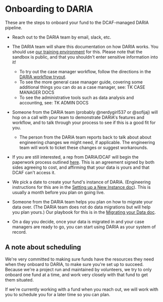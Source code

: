 # Onboarding to DARIA

These are the steps to onboard your fund to the DCAF-managed DARIA pipeline.

* Reach out to the DARIA team by email, slack, etc.

* The DARIA team will share this documentation on how DARIA works. You should use [our training environment](https://sandbox.dcabortionfund.org) for this. Please note that the sandbox is public, and that you shouldn't enter sensitive information into it!
  * To try out the case manager workflow, follow the directions in the [DARIA workflow tryout](DARIA_WORKFLOW_TRYOUT.md).
  * To see the more general case manager guide, covering some additional things you can do as a case manager, see: TK CASE MANAGER DOCS
  * To see the administrative tools such as data analysis and accounting, see: TK ADMIN DOCS

* Someone from the DARIA team (probably @nerdygirl537 or @sofijaj) will hop on a call with your team to demonstrate DARIA's features and workflow, and to talk through your process to see if this is a good fit for you.
  * The person from the DARIA team reports back to talk about about engineering changes we might need, if applicable. The engineering team will work to ticket these changes or suggest workarounds.

* If you are still interested, a rep from DARIA/DCAF will begin the paperwork process outlined [here](../administering/CONTRACT_AGREEMENT.md). This is an agreement signed by both sides agreeing to cost, and affirming that your data is yours and that DCAF can't access it.

* We pick a date to create your fund's instance of DARIA. (Engineering instructions for this are in the [Setting up a New Instance doc](../administering/SETTING_UP_A_NEW_INSTANCE.md)). This is usually a month before you plan on going live.

* Someone from the DARIA team helps you plan on how to migrate your data over. (The DARIA team does not do data migrations but will help you plan yours.) Our playbook for this is in the [Migrating your Data doc](MIGRATING_YOUR_DATA.md).

* On a day you decide, once your data is migrated in and your case managers are ready to go, you can start using DARIA as your system of record.

## A note about scheduling

We're very committed to making sure funds have the resources they need when they onboard to DARIA, to make sure you're set up to succeed. Because we're a project run and maintained by volunteers, we try to only onboard one fund at a time, and work very closely with that fund to get them situated.

If we're currently working with a fund when you reach out, we will work with you to schedule you for a later time so you can plan.
